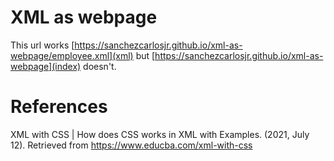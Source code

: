 # XML as webpage
This url works [https://sanchezcarlosjr.github.io/xml-as-webpage/employee.xml](xml) but [https://sanchezcarlosjr.github.io/xml-as-webpage](index) doesn't.

# References
XML with CSS | How does CSS works in XML with Examples. (2021, July 12). Retrieved from https://www.educba.com/xml-with-css
